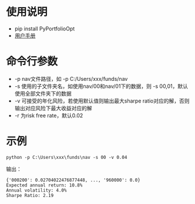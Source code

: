 # 使用说明
- pip install PyPortfolioOpt
- [用户手册](https://pyportfolioopt.readthedocs.io/en/latest/index.html)

# 命令行参数
- -p nav文件路径，如 -p C:/Users/xxx/funds/nav
- -s 使用的子文件夹名，如使用nav/00和nav/01下的数据，则 -s 00,01，默认使用全部文件夹下的数据
- -v 可接受的年化风险，若使用默认值则输出最大sharpe ratio对应的解，否则输出对应风险下最大收益对应的解
- -r 为risk free rate，默认0.02

# 示例
```
python -p C:\Users\xxx\funds\nav -s 00 -v 0.04
```
输出：
```
{'000200': 0.02704022476877448, ..., '960000': 0.0}
Expected annual return: 10.8%
Annual volatility: 4.0%
Sharpe Ratio: 2.19
```

